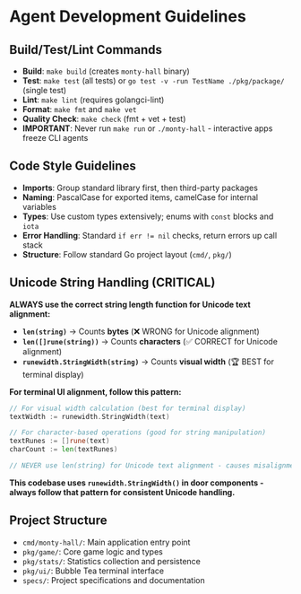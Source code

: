 # Agent Development Guidelines

## Build/Test/Lint Commands
- **Build**: `make build` (creates `monty-hall` binary)
- **Test**: `make test` (all tests) or `go test -v -run TestName ./pkg/package/` (single test)
- **Lint**: `make lint` (requires golangci-lint)
- **Format**: `make fmt` and `make vet`
- **Quality Check**: `make check` (fmt + vet + test)
- **IMPORTANT**: Never run `make run` or `./monty-hall` - interactive apps freeze CLI agents

## Code Style Guidelines
- **Imports**: Group standard library first, then third-party packages
- **Naming**: PascalCase for exported items, camelCase for internal variables
- **Types**: Use custom types extensively; enums with `const` blocks and `iota`
- **Error Handling**: Standard `if err != nil` checks, return errors up call stack
- **Structure**: Follow standard Go project layout (`cmd/`, `pkg/`)

## Unicode String Handling (CRITICAL)
**ALWAYS use the correct string length function for Unicode text alignment:**

- **`len(string)`** → Counts **bytes** (❌ WRONG for Unicode alignment)
- **`len([]rune(string))`** → Counts **characters** (✅ CORRECT for Unicode alignment)  
- **`runewidth.StringWidth(string)`** → Counts **visual width** (🏆 BEST for terminal display)

**For terminal UI alignment, follow this pattern:**
```go
// For visual width calculation (best for terminal display)
textWidth := runewidth.StringWidth(text)

// For character-based operations (good for string manipulation)
textRunes := []rune(text)
charCount := len(textRunes)

// NEVER use len(string) for Unicode text alignment - causes misalignment
```

**This codebase uses `runewidth.StringWidth()` in door components - always follow that pattern for consistent Unicode handling.**

## Project Structure
- `cmd/monty-hall/`: Main application entry point
- `pkg/game/`: Core game logic and types
- `pkg/stats/`: Statistics collection and persistence
- `pkg/ui/`: Bubble Tea terminal interface
- `specs/`: Project specifications and documentation